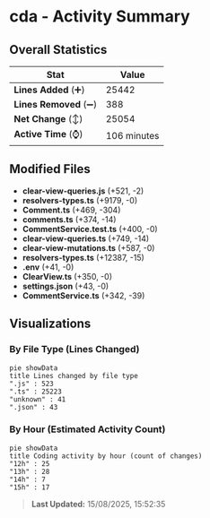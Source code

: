 # cda - Activity Summary 

## Overall Statistics

| Stat                   | Value                                                             |
| ---------------------- | ----------------------------------------------------------------- |
| **Lines Added** (➕)   | 25442                                          |
| **Lines Removed** (➖) | 388                                        |
| **Net Change** (↕)    | 25054                |
| **Active Time** (⌚)   | 106 minutes |


## Modified Files
- **clear-view-queries.js** (+521, -2)
- **resolvers-types.ts** (+9179, -0)
- **Comment.ts** (+469, -304)
- **comments.ts** (+374, -14)
- **CommentService.test.ts** (+400, -0)
- **clear-view-queries.ts** (+749, -14)
- **clear-view-mutations.ts** (+587, -0)
- **resolvers-types.ts** (+12387, -15)
- **.env** (+41, -0)
- **ClearView.ts** (+350, -0)
- **settings.json** (+43, -0)
- **CommentService.ts** (+342, -39)

## Visualizations

### By File Type (Lines Changed)

```mermaid
pie showData
title Lines changed by file type
".js" : 523
".ts" : 25223
"unknown" : 41
".json" : 43
```

### By Hour (Estimated Activity Count)

```mermaid
pie showData
title Coding activity by hour (count of changes)
"12h" : 25
"13h" : 28
"14h" : 7
"15h" : 17
```


> **Last Updated:** 15/08/2025, 15:52:35